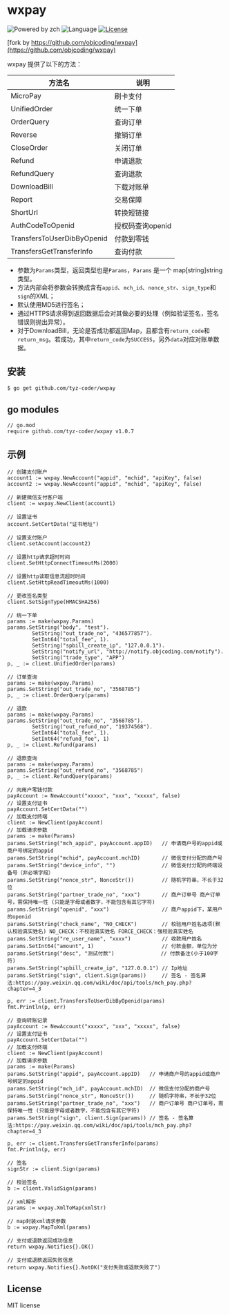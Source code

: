 # wxpay 

![Powered by zch](https://img.shields.io/badge/Powered%20by-zch-blue.svg?style=flat-square) ![Language](https://img.shields.io/badge/language-Go-orange.svg) [![License](https://img.shields.io/badge/license-MIT-blue.svg)](./LICENSE.md)

[fork by https://github.com/objcoding/wxpay](https://github.com/objcoding/wxpay)

wxpay 提供了以下的方法：

| 方法名              | 说明          |
| ---------------- | ----------- |
| MicroPay         | 刷卡支付        |
| UnifiedOrder     | 统一下单        |
| OrderQuery       | 查询订单        |
| Reverse          | 撤销订单        |
| CloseOrder       | 关闭订单        |
| Refund           | 申请退款        |
| RefundQuery      | 查询退款        |
| DownloadBill     | 下载对账单       |
| Report           | 交易保障        |
| ShortUrl         | 转换短链接       |
| AuthCodeToOpenid | 授权码查询openid |
|TransfersToUserDibByOpenid|付款到零钱|
|TransfersGetTransferInfo|查询付款|

* 参数为`Params`类型，返回类型也是`Params`，`Params` 是一个 map[string]string 类型。
* 方法内部会将参数会转换成含有`appid`、`mch_id`、`nonce_str`、`sign_type`和`sign`的XML；
* 默认使用MD5进行签名；
* 通过HTTPS请求得到返回数据后会对其做必要的处理（例如验证签名，签名错误则抛出异常）。
* 对于DownloadBill，无论是否成功都返回Map，且都含有`return_code`和`return_msg`。若成功，其中`return_code`为`SUCCESS`，另外`data`对应对账单数据。


## 安装

```bash
$ go get github.com/tyz-coder/wxpay

```

## go modules
```cgo
// go.mod
require github.com/tyz-coder/wxpay v1.0.7

```


## 示例

```cgo
// 创建支付账户
account1 := wxpay.NewAccount("appid", "mchid", "apiKey", false)
account2 := wxpay.NewAccount("appid", "mchid", "apiKey", false)

// 新建微信支付客户端
client := wxpay.NewClient(account1)

// 设置证书
account.SetCertData("证书地址")

// 设置支付账户
client.setAccount(account2)

// 设置http请求超时时间
client.SetHttpConnectTimeoutMs(2000)

// 设置http读取信息流超时时间
client.SetHttpReadTimeoutMs(1000)

// 更改签名类型
client.SetSignType(HMACSHA256)

```

```cgo
// 统一下单
params := make(wxpay.Params)
params.SetString("body", "test").
		SetString("out_trade_no", "436577857").
		SetInt64("total_fee", 1).
		SetString("spbill_create_ip", "127.0.0.1").
		SetString("notify_url", "http://notify.objcoding.com/notify").
		SetString("trade_type", "APP")
p, _ := client.UnifiedOrder(params)
```

```cgo
// 订单查询
params := make(wxpay.Params)
params.SetString("out_trade_no", "3568785")
p, _ := client.OrderQuery(params)
```

```cgo
// 退款
params := make(wxpay.Params)
params.SetString("out_trade_no", "3568785").
		SetString("out_refund_no", "19374568").
		SetInt64("total_fee", 1).
		SetInt64("refund_fee", 1)
p, _ := client.Refund(params)
```

```cgo
// 退款查询
params := make(wxpay.Params)
params.SetString("out_refund_no", "3568785")
p, _ := client.RefundQuery(params)

```

```cgo
// 向用户零钱付款
payAccount := NewAccount("xxxxx", "xxx", "xxxxx", false)
// 设置支付证书
payAccount.SetCertData("")
// 加载支付终端
client := NewClient(payAccount)
// 加载请求参数
params := make(Params)
params.SetString("mch_appid", payAccount.appID)   // 申请商户号的appid或商户号绑定的appid
params.SetString("mchid", payAccount.mchID)       // 微信支付分配的商户号
params.SetString("device_info", "")               // 微信支付分配的终端设备号（非必填字段）
params.SetString("nonce_str", NonceStr())         // 随机字符串，不长于32位
params.SetString("partner_trade_no", "xxx")       // 商户订单号 商户订单号，需保持唯一性 (只能是字母或者数字，不能包含有其它字符)
params.SetString("openid", "xxx")                 // 商户appid下，某用户的openid
params.SetString("check_name", "NO_CHECK")        // 校验用户姓名选项(默认校验真实姓名) NO_CHECK：不校验真实姓名 FORCE_CHECK：强校验真实姓名
params.SetString("re_user_name", "xxxx")          // 收款用户姓名
params.SetInt64("amount", 1)                      // 付款金额，单位为分
params.SetString("desc", "测试付款")               // 付款备注(小于100字符)
params.SetString("spbill_create_ip", "127.0.0.1") // Ip地址
params.SetString("sign", client.Sign(params))     // 签名 - 签名算法:https://pay.weixin.qq.com/wiki/doc/api/tools/mch_pay.php?chapter=4_3

p, err := client.TransfersToUserDibByOpenid(params)
fmt.Println(p, err)
```

```cgo
// 查询转账记录
payAccount := NewAccount("xxxxx", "xxx", "xxxxx", false)
// 设置支付证书
payAccount.SetCertData("")
// 加载支付终端
client := NewClient(payAccount)
// 加载请求参数
params := make(Params)
params.SetString("appid", payAccount.appID)   // 申请商户号的appid或商户号绑定的appid
params.SetString("mch_id", payAccount.mchID)  // 微信支付分配的商户号
params.SetString("nonce_str", NonceStr())     // 随机字符串，不长于32位
params.SetString("partner_trade_no", "xxx")   // 商户订单号 商户订单号，需保持唯一性 (只能是字母或者数字，不能包含有其它字符)
params.SetString("sign", client.Sign(params)) // 签名 - 签名算法:https://pay.weixin.qq.com/wiki/doc/api/tools/mch_pay.php?chapter=4_3

p, err := client.TransfersGetTransferInfo(params)
fmt.Println(p, err)
```

```cgo
// 签名
signStr := client.Sign(params)

// 校验签名
b := client.ValidSign(params)

```

```cgo
// xml解析
params := wxpay.XmlToMap(xmlStr)

// map封装xml请求参数
b := wxpay.MapToXml(params)

```

```cgo
// 支付或退款返回成功信息
return wxpay.Notifies{}.OK()

// 支付或退款返回失败信息
return wxpay.Notifies{}.NotOK("支付失败或退款失败了")

```

## License
MIT license

